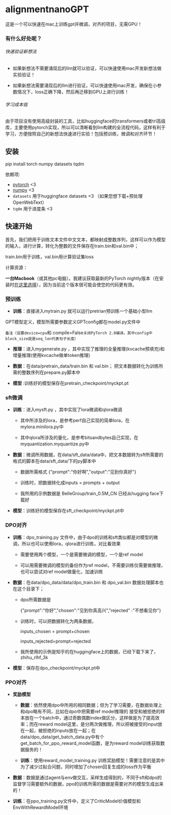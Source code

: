 # alignmentnanoGPT

这是一个可以快速在mac上训练gpt并微调，对齐的项目，无需GPU！

### 有什么好处呢？

###### 快速验证新想法

- 如果新想法不需要涌现后的llm就可以验证，可以快速使用mac开发新想法做实验验证！
  
- 如果新想法需要涌现后的llm进行验证，可以快速使用mac开发，确保在小参数情况下，loss正确下降，然后再迁移到GPU上进行训练！
  

###### 学习成本低

由于项目没有使用高级封装的工具，比如huggingface的transformers或者trl高级库，主要使用pytorch实现，所以可以清晰看到llm构建的全流程代码，这样有利于学习，方便按照自己的新想法快速进行实验！包括预训练，微调和对齐环节！

## 安装

pip install torch numpy datasets tqdm

依赖项:

- [pytorch](https://pytorch.org) <3
- [numpy](https://numpy.org/install/) <3
- `datasets` 用于huggingface datasets <3 （如果您想下载+预处理OpenWebText）
- `tqdm` 用于进度条 <3

## 快速开始

首先，我们把用于训练文本文件中文文本，都映射成整数序列，这样可以作为模型的输入，进行计算，转化为整数的文件保存在train.bin和val.bin中；

train.bin用于训练，val.bin用计算验证集loss

计算资源：

**一台Macbook**（或其他pc电脑）。我建议获取最新的PyTorch nightly版本（在安装时[在这里选择](https://pytorch.org/get-started/locally/)），因为当前这个版本很可能会使您的代码更有效。

### 预训练

- **训练**：直接进入mytrain.py 就可以运行pretrian预训练一个基础小型llm
  

GPT模型定义，模型所需要参数定义GPTconfig都在model.py文件中

   `备注（设置device=cpu`和 compile=False`关闭PyTorch 2.0编译。其中config中block_size就是seq_len代表句子长度）`

- **推理**：进入mygenerate.py ，其中实现了推理的全量推理(kvcache预填充)和增量推理(使用kvcache做单token推理)
  
- **数据**：在data/pretrain_data/train.bin 和 val.bin； 把文本数据转化为训练所需的整数序列在prepare.py脚本中
  
- **模型** :训练好的模型保存在pretrain_checkpoint/myckpt.pt
  

### sft微调

- **训练**：进入mysft.py ，其中实现了lora微调和qlora微调
  
  - 其中所涉及的lora，是参考perf自己实现的简单lora，在mylora.minilora.py中
    
  - 其中qlora所涉及的量化，是参考bitsandbytes自己实现，在myquantization.myquantize.py中
    
- **数据**：微调所用数据，在data/sft_data/data中，把文本数据转为sft所需要的格式的脚本在data/sft_data/下的py脚本中
  
  - 数据所需格式 {"prompt":"你好啊","output":"见到你真好"}
    
  - 训练时，把数据转化成inputs = prompts + output
    
  - 我所用的示例数据是 BelleGroup/train_0.5M_CN 已经从hugging face下载好
    
- **模型**：训练好的模型保存在sft_checkpoint/myckpt.pt中
  

### DPO对齐

- **训练**：dpo_training.py 文件中，由于dpo的训练和sft类似都是对模型的微调，所以也可以使用lora，qlora进行训练，对比看效果
  
  - 需要使用两个模型，一个是需要微调的模型，一个是ref model
    
  - 可以用需要微调的模型的备份作为ref model，不需要训练仅需要做推理，也可以尝试对ref model做量化，加速训练
    
- **数据**：在data/dpo_data/data/dpo_train.bin 和 dpo_val.bin 数据处理脚本也在这个目录下；
  
  - dpo所需数据是
    
    {"prompt":"你好","chosen":"见到你真高兴","rejected" :"不想看见你"}
    
  - 训练时，可以把数据转化为两条数据，
    
    inputs_chosen = prompt+chosen
    
    inputs_rejected=prompt+rejected
    
  - 我所使用的示例是知乎的在huggingface上的数据，已经下载下来了，zhihu_rlhf_3k
    
- **模型**：保存在dpo_checkpoint/myckpt.pt中
  

### PPO对齐

- **奖励模型**
  
  - **数据**：依然使用dpo中所用的相同数据；但为了学习需要，在数据处理上和dpo略有不同，比如在dpo中把需要ref model推理的 接受和被拒绝的样本放在一个batch中，通过奇数偶数index做区分，这样做是为了提高效率；而在reward model这里，是分两次做推理，所以把被接受的input放在一起，被拒绝的inputs放在一起；在data/dpo_data/get_batch_data.py中有个get_batch_for_ppo_reward_model函数，是为reward model训练获取数据服务的！
    
  - **训练**：使用reward_model_training.py 训练奖励模型！需要注意的是其中为了减少过拟合问题，同时增加了chosen回复生成的loss作为平衡
    
- **数据**：数据是通过agent与env做交互，采样生成得到的，不同于sft和dpo的监督学习需要额外的数据，ppo的训练所需的数据是需要对齐的模型生成出来的！
  
- **训练**：在ppo_training.py文件中，定义了CriticModel价值模型和EnvWithRewardModel环境